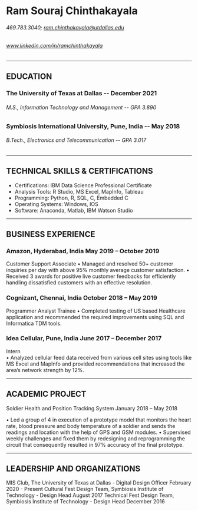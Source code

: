 

# Ram Souraj Chinthakayala
###### 469.783.3040; ram.chinthakayala@utdallas.edu
###### www.linkedin.com/in/ramchinthakayala

---

## EDUCATION

### The University of Texas at Dallas					  	         -- 		        December 2021
###### M.S., Information Technology and Management								   --   GPA 3.890
						      
### Symbiosis International University, Pune, India			        	 --  				     May 2018
###### B.Tech., Electronics and Telecommunication						 		  --    GPA 3.017

---

## TECHNICAL SKILLS & CERTIFICATIONS

- Certifications: 		IBM Data Science Professional Certificate 
- Analysis Tools:  		R Studio, MS Excel, MapInfo, Tableau
- Programming:  		Python, R, SQL, C, Embedded C
- Operating Systems: 	Windows, IOS
- Software: 		Anaconda, Matlab, IBM Watson Studio

---

## BUSINESS EXPERIENCE

### Amazon, Hyderabad, India				     	  			    May 2019 – October 2019
Customer Support Associate
•	Managed and resolved 50+ customer inquiries per day with above 95% monthly average customer satisfaction.
•	Received 3 awards for positive live customer feedbacks for efficiently handling dissatisfied customers with an effective resolution.

### Cognizant, Chennai, India				     	  			    October 2018 – May 2019
Programmer Analyst Trainee 
•	Completed testing of US based Healthcare application and recommended the required improvements using SQL and Informatica TDM tools.

### Idea Cellular, Pune, India      	 				  			June 2017 – December 2017            
Intern				    		 
•	Analyzed cellular feed data received from various cell sites using tools like MS Excel and MapInfo and provided recommendations that increased the area’s network strength by 12%.

---

## ACADEMIC PROJECT 

Soldier Health and Position Tracking System						     January 2018 – May 2018


•	Led a group of 4 in execution of a prototype model that monitors the heart rate, blood pressure and body temperature of a soldier and sends the readings and location with the help of GPS and GSM modules.
•	Supervised weekly challenges and fixed them by redesigning and reprogramming the circuit that consequently resulted in 97% accuracy of the final prototype.

---

## LEADERSHIP AND ORGANIZATIONS

MIS Club, The University of Texas at Dallas - Digital Design Officer 			        February 2020 - Present
Cultural Fest Design Team, Symbiosis Institute of Technology - Design Head                                                   August 2017
Technical Fest Design Team, Symbiosis Institute of Technology - Design Head                                          December 2016

